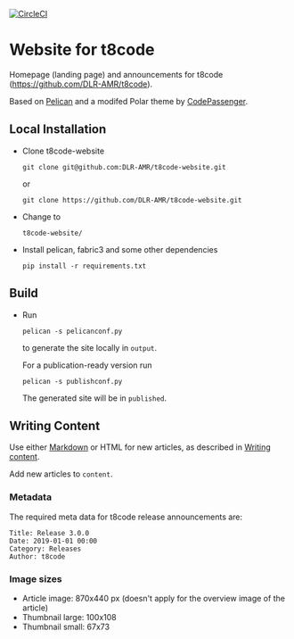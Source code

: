 [![CircleCI](https://dl.circleci.com/status-badge/img/gh/DLR-AMR/t8code-website/tree/main.svg?style=svg)](https://dl.circleci.com/status-badge/redirect/gh/DLR-AMR/t8code-website/tree/main)

# Website for t8code

Homepage (landing page) and announcements for t8code (https://github.com/DLR-AMR/t8code).

Based on [Pelican](http://blog.getpelican.com/) and a modifed Polar theme by [CodePassenger](http://www.codepassenger.com/).

## Local Installation

* Clone t8code-website

  ```
  git clone git@github.com:DLR-AMR/t8code-website.git
  ```
  or
  ```
  git clone https://github.com/DLR-AMR/t8code-website.git
  ```
* Change to 
  ```
  t8code-website/
  ```

* Install pelican, fabric3 and some other dependencies

  ```
  pip install -r requirements.txt
  ```

## Build 

* Run 
  ```
  pelican -s pelicanconf.py
  ```

  to generate the site locally in `output`.

  For a publication-ready version run

  ```
  pelican -s publishconf.py
  ```

  The generated site will be in `published`.


## Writing Content

Use either [Markdown](http://daringfireball.net/projects/markdown/) or HTML for new articles, as described in [Writing content](http://docs.getpelican.com/en/3.6.3/content.html).

Add new articles to `content`.

### Metadata

The required meta data for t8code release announcements are:
```
Title: Release 3.0.0
Date: 2019-01-01 00:00
Category: Releases
Author: t8code
```



### Image sizes

 * Article image: 870x440 px (doesn't apply for the overview image of the article)
 * Thumbnail large: 100x108
 * Thumbnail small: 67x73


